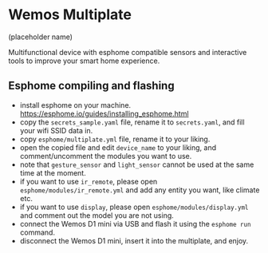# Wemos Multiplate
(placeholder name)

Multifunctional device with esphome compatible sensors and interactive tools to improve your smart home experience.

## Esphome compiling and flashing
- install esphome on your machine. https://esphome.io/guides/installing_esphome.html
- copy the `secrets_sample.yaml` file, rename it to `secrets.yaml`, and fill your wifi SSID data in.
- copy `esphome/multiplate.yml` file, rename it to your liking.
- open the copied file and edit `device_name` to your liking, and comment/uncomment the modules you want to use.
- note that `gesture_sensor` and `light_sensor` cannot be used at the same time at the moment.
- if you want to use `ir_remote`, please open `esphome/modules/ir_remote.yml` and add any entity you want, like climate etc.
- if you want to use `display`, please open `esphome/modules/display.yml` and comment out the model you are not using.
- connect the Wemos D1 mini via USB and flash it using the `esphome run` command.
- disconnect the Wemos D1 mini, insert it into the multiplate, and enjoy.
